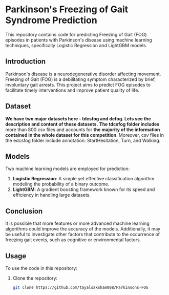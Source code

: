 # Parkinson's Freezing of Gait Syndrome Prediction

This repository contains code for predicting Freezing of Gait (FOG) episodes in patients with Parkinson's disease using machine learning techniques, specifically Logistic Regression and LightGBM models.

## Introduction

Parkinson's disease is a neurodegenerative disorder affecting movement. Freezing of Gait (FOG) is a debilitating symptom characterized by brief, involuntary gait arrests. This project aims to predict FOG episodes to facilitate timely interventions and improve patient quality of life.

## Dataset

**We have two major datasets here - tdcsfog and defog. Lets see the description and content of these datasets.**
**The tdcsfog folder includes** more than 800 csv files and accounts for **the majority of the information contained in the whole dataset for this competition**. Moreover, csv files in the edcsfog folder include annotation: StartHesitation, Turn, and Walking.

## Models

Two machine learning models are employed for prediction:

1. **Logistic Regression**: A simple yet effective classification algorithm modeling the probability of a binary outcome.
2. **LightGBM**: A gradient boosting framework known for its speed and efficiency in handling large datasets.

## Conclusion

It is possible that more features or more advanced machine learning algorithms could improve the accuracy of the models. Additionally, it may be useful to investigate other factors that contribute to the occurrence of freezing gait events, such as cognitive or environmental factors.

## Usage

To use the code in this repository:

1. Clone the repository:

   ```bash
   git clone https://github.com/tayalsaksham008/Parkinsons-FOG
